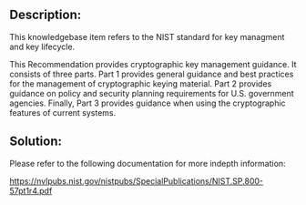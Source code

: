 ## Description:

This knowledgebase item refers to the NIST standard for key managment and
key lifecycle.

This Recommendation provides cryptographic key management guidance. It consists of
three parts. Part 1 provides general guidance and best practices for the management of
cryptographic keying material. Part 2 provides guidance on policy and security planning
requirements for U.S. government agencies. Finally, Part 3 provides guidance when using
the cryptographic features of current systems. 

## Solution:

Please refer to the following documentation for more indepth information:

https://nvlpubs.nist.gov/nistpubs/SpecialPublications/NIST.SP.800-57pt1r4.pdf
